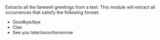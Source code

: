 Extracts all the farewell greetings from a text. This module will extract all occurrences that satisfy the following format: 
- Goodbye/bye
- Ciao
- See you later/soon/tomorrow